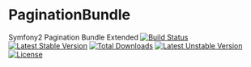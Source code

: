 # PaginationBundle
Symfony2 Pagination Bundle Extended
[![Build Status](https://travis-ci.org/x-development/PaginationBundle.svg?branch=master)](https://travis-ci.org/x-development/symfony2-extensions)
[![Latest Stable Version](https://poser.pugx.org/millennium/pagination/v/stable.svg)](https://packagist.org/packages/millennium/pagination) [![Total Downloads](https://poser.pugx.org/millennium/pagination/downloads.svg)](https://packagist.org/packages/millennium/pagination) [![Latest Unstable Version](https://poser.pugx.org/millennium/pagination/v/unstable.svg)](https://packagist.org/packages/millennium/pagination) [![License](https://poser.pugx.org/millennium/pagination/license.svg)](https://packagist.org/packages/millennium/pagination)
